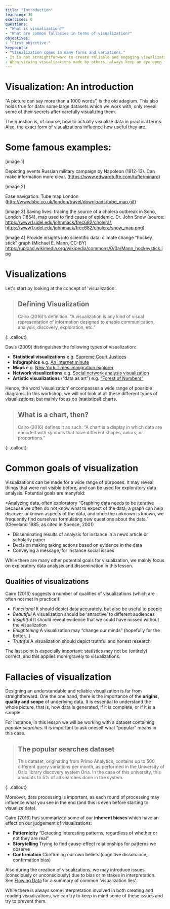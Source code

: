 ```yaml
---
title: "Introduction"
teaching: 30
exercises: 0
questions:
- "What is visualization?"
- "What are common fallacies in terms of visualization?"
objectives:
- "First objective."
keypoints:
- "Visualization comes in many forms and variations."
- It is not straightforward to create reliable and engaging visualizations, and one has to keep in mind our cognitive biases.
- When viewing visualizations made by others, always keep an eye open for ‘visualization lies’
---
```


# Visualization: An introduction

“A picture can say more than a 1000 words”, is the old adagium. This also holds true for data: some large datasets which we work with, only reveal some of their secrets after carefully visualizing them. 

The question is, of course, how to actually visualize data in practical terms. Also, the exact form of visualizations influence how useful they are.

# Some famous examples:

[image 1]

Depicting events Russian military campaign by Napoleon (1812-13). Can make information more clear. (https://www.edwardtufte.com/tufte/minard)

[image 2]

Ease navigation: Tube map London (http://www.bbc.co.uk/london/travel/downloads/tube_map.gif)

[image 3]
Saving lives: tracing the source of a cholera outbreak in Soho, London (1854), map used to find cause of epidemic. Dr. John Snow (source: https://www1.udel.edu/johnmack/frec682/cholera/, https://www1.udel.edu/johnmack/frec682/cholera/snow_map.png).

[image 4]
Provide insights into scientific data: climate change “hockey stick” graph (Michael E. Mann, CC-BY)
https://upload.wikimedia.org/wikipedia/commons/0/0a/Mann_hockeystick.jpg

# Visualizations

Let's start by looking at the concept of 'visualization'.

> ## Defining Visualization
>
> Cairo (2016)’s definition:  “A visualization is any kind of visual representation of information designed to enable communication, analysis, discovery, exploration, etc.”
> 
{: .callout}

Davis (2009) distinguishes the following types of visualization:
* **Statistical visualizations**
e.g. [Supreme Court Justices](https://upload.wikimedia.org/wikipedia/commons/c/c6/Graph_of_Martin-Quinn_Scores_of_Supreme_Court_Justices_1937-Now.png)
* **Infographics**
e.g. [An internet minute](https://commons.wikimedia.org/wiki/File:Internet_Minute_Infographic.jpg)
* **Maps**
e.g. [New York Times immigration explorer](http://www.nytimes.com/interactive/2009/03/10/us/20090310-immigration-explorer.html?mcubz=1)
* **Network visualizations**
e.g. [Social network analysis visualization](https://upload.wikimedia.org/wikipedia/commons/9/9b/Social_Network_Analysis_Visualization.png)
* **Artistic visualizations** (“data as art”)
e.g. [“Forest of Numbers”](http://flowingdata.com/2017/02/20/forest-of-numbers/)

Hence, the word ‘visualization’ encompasses a wide range of possible diagrams. In this workshop, we will not look at all these different types of visualizations, but mainly focus on (statistical) charts.

> ## What is a chart, then?
>
> Cairo (2016) defines it as such: “A chart is a display in which data are encoded with symbols that have different shapes, colors, or proportions.”
> 
{: .callout}

 

# Common goals of visualization
Visualizations can be made for a wide range of purposes. It may reveal things that were not visible before, and can be used for exploratory data analysis. Potential goals are manyfold:

*Analyzing data, often exploratory
“Graphing data needs to be iterative because we often do not know what to expect of the data; a graph can help discover unknown aspects of the data, and once the unknown is known, we frequently find ourselves formulating new questions about the data.” (Cleveland 1985, as cited in Spence, 2001) 
* Disseminating results of analysis
for instance in a news article or scholarly paper
* Decision making
taking actions based on evidence in the data
* Conveying a message, for instance social issues

While there are many other potential goals for visualization, we mainly focus on exploratory data analysis and dissemination in this lesson.

## Qualities of visualizations
Cairo (2016) suggests a number of qualities of visualizations (which are often not met in practice!):

* *Functional*
It should depict data accurately, but also be useful to people
* *Beautiful*
A visualization should be ‘attractive’ to different audiences
* *Insightful*
It should reveal evidence that we could have missed without the visualization
* *Enlightening*
A visualization may “change our minds” (hopefully for the better...)
* *Truthful*
A visualization should depict truthful and honest research

The last point is especially important: statistics may not be (entirely) correct, and this applies more gravely to visualizations.

# Fallacies of visualization
Designing an understandable and reliable visualization is far from straightforward. <!--A frequently used quote in this context is that there are “Lies, damned lies, … and statistics”. Mark Twain attributed this to British Prime Minister Benjamin Disraeli, which in itself may not be entirely correct ([source](https://en.wikipedia.org/wiki/Lies,_damned_lies,_and_statistics)).-->
One the one hand, there is the importance of the **origins, quality and scope** of underlying data. It is essential to understand the whole picture, that is, how data is generated, if it is complete, or if it is a sample. 

For instance, in this lesson we will be working with a dataset containing *popular searches*. It is important to ask oneself what “popular” means in this case. 

> ## The popular searches dataset
>
> This dataset, originating from Primo Analytics, contains up to 500 different query variations per month, as performed in the University of Oslo library discovery system Oria. In the case of this university, this amounts to 5% of all searches done in the system.
> 
{: .callout}

Moreover, data processing is important, as each round of processing may influence what you see in the end (and this is even before starting to visualize data).

Cairo (2016) has summarized some of our **inherent biases** which have an effect on our judgement of visualizations:
* **Patternicity**
“Detecting interesting patterns, regardless of whether or not they are real”
* **Storytelling**
Trying to find cause-effect relationships for patterns we observe
* **Confirmation**
Confirming our own beliefs (cognitive dissonance, confirmation bias)

Also during the creation of visualizations, we may introduce issues (consciously or unconsciously) due to bias or mistakes in interpretation. See [Flowing Data](https://flowingdata.com/2017/02/09/how-to-spot-visualization-lies/) for a summary of common ‘visualization lies’.

While there is always some interpretation involved in both creating and reading visualizations, we can try to keep in mind some of these issues and try to prevent them.



